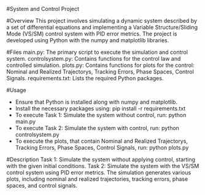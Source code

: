 #System and Control Project

#Overview
This project involves simulating a dynamic system described by a set of differential equations and implementing a Variable Structure/Sliding Mode (VS/SM) control system with PID error metrics. The project is developed using Python with the numpy and matplotlib libraries.

#Files
main.py: The primary script to execute the simulation and control system.
controlsystem.py: Contains functions for the control law and controlled simulation.
plots.py: Contains functions for plots for the control: Nominal and Realized Trajectorys, Tracking Errors, Phase Spaces, Control Signals.
requirements.txt: Lists the required Python packages.

#Usage
- Ensure that Python is installed along with numpy and matplotlib.
- Install the necessary packages using:
pip install -r requirements.txt
- To execute Task 1: Simulate the system without control, run:
python main.py 
- To execute Task 2: Simulate the system with control, run:
python controlsystem.py 
- To execute the plots, that contain Nominal and Realized Trajectorys, Tracking Errors, Phase Spaces, Control Signals, run:
python plots.py 

#Description
Task 1: Simulate the system without applying control, starting with the given initial conditions.
Task 2: Simulate the system with the VS/SM control system using PID error metrics. The simulation generates various plots, including nominal and realized trajectories, tracking errors, phase spaces, and control signals.
